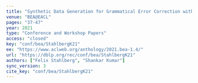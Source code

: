 ```yaml
---
title: "Synthetic Data Generation for Grammatical Error Correction with Tagged Corruption Models."
venue: "BEA@EACL"
pages: "37-47"
year: 2021
type: "Conference and Workshop Papers"
access: "closed"
key: "conf/bea/StahlbergK21"
ee: "https://www.aclweb.org/anthology/2021.bea-1.4/"
url: "https://dblp.org/rec/conf/bea/StahlbergK21"
authors: ["Felix Stahlberg", "Shankar Kumar"]
sync_version: 3
cite_key: "conf/bea/StahlbergK21"
---
```

